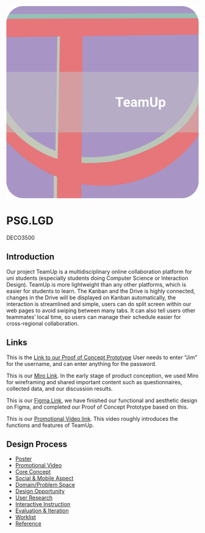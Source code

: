 ![](https://github.com/realDona1dTrump/PSG.LGD/blob/main/Wiki_images/LOGO.jpg)

# PSG.LGD
DECO3500

## Introduction

Our project TeamUp is a multidisciplinary online collaboration platform for uni students (especially students doing Computer Science or Interaction Design). TeamUp is more lightweight than any other platforms, which is easier for students to learn. The Kanban and the Drive is highly connected, changes in the Drive will be displayed on Kanban automatically, the interaction is streamlined and simple, users can do split screen within our web pages to avoid swiping between many tabs. It can also tell users other teammates’ local time, so users can manage their schedule easier for cross-regional collaboration. 


## Links

This is the [Link to our Proof of Concept Prototype](http://htmlpreview.github.io/?https://github.com/realDona1dTrump/PSG.LGD/blob/main/pages/login.html)
User needs to enter “Jim” for the username, and can enter anything for the password.

This is our [Miro Link](https://miro.com/app/board/o9J_lz9jLgs=/?invite_link_id=921271592583). In the early stage of product conception, we used Miro for wireframing and shared important content such as questionnaires, collected data, and our discussion results.

This is our [Figma Link](https://www.figma.com/file/FZD6PdI99MoQNfOJ8uXydH/DECO3500-MedFi-Prototype-(Copy)?node-id=0%3A1), we have finished our functional and aesthetic design on Figma, and completed our Proof of Concept Prototype based on this.

This is our [Promotional Video link](https://youtu.be/TmvrwKlb3us). This video roughly introduces the functions and features of TeamUp.

## Design Process
* [Poster](https://github.com/realDona1dTrump/PSG.LGD/wiki#poster)
* [Promotional Video](https://github.com/realDona1dTrump/PSG.LGD/wiki#promotional-video)
* [Core Concept](https://github.com/realDona1dTrump/PSG.LGD/wiki#core-concept)
* [Social & Mobile Aspect](https://github.com/realDona1dTrump/PSG.LGD/wiki#social--mobile-aspect)
* [Domain/Problem Space](https://github.com/realDona1dTrump/PSG.LGD/wiki#domainproblem-space)
* [Design Opportunity](https://github.com/realDona1dTrump/PSG.LGD/wiki#design-opportunity)
* [User Research](https://github.com/realDona1dTrump/PSG.LGD/wiki#user-research)
* [Interactive Instruction](https://github.com/realDona1dTrump/PSG.LGD/wiki#interactive-instruction)
* [Evaluation & Iteration](https://github.com/realDona1dTrump/PSG.LGD/wiki#evaluation--iteration)
* [Worklist](https://github.com/realDona1dTrump/PSG.LGD/wiki#worklist)
* [Reference](https://github.com/realDona1dTrump/PSG.LGD/wiki#reference)
